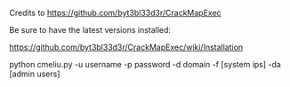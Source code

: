 Credits to https://github.com/byt3bl33d3r/CrackMapExec

Be sure to have the latest versions installed:

https://github.com/byt3bl33d3r/CrackMapExec/wiki/Installation

python cmeliu.py -u username -p password -d domain -f [system ips] -da [admin users]
